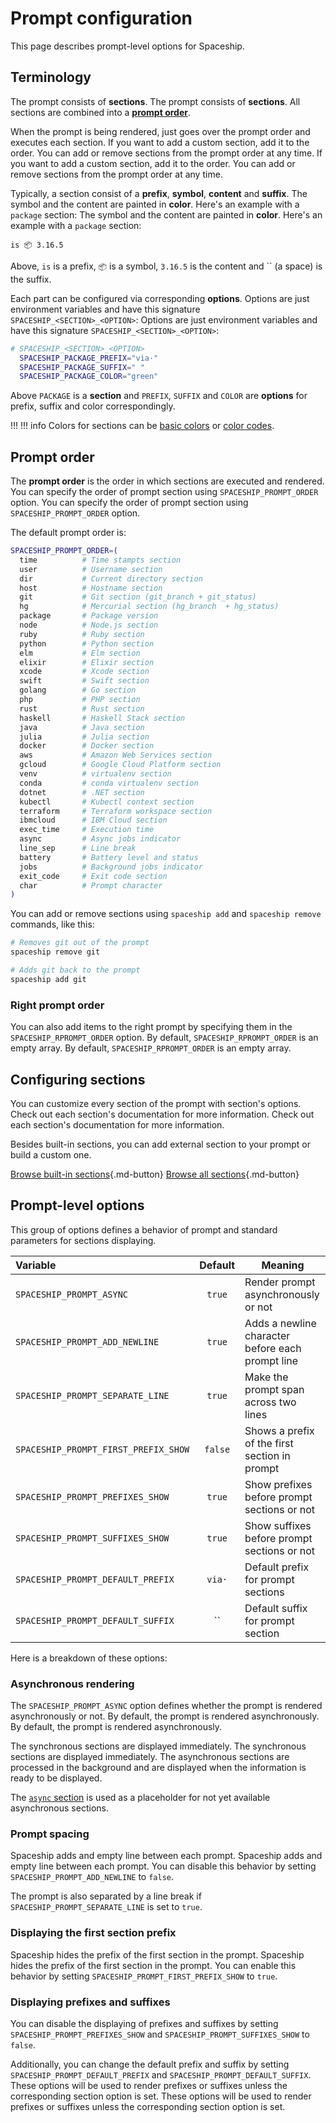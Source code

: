 # Prompt configuration

This page describes prompt-level options for Spaceship.

## Terminology

The prompt consists of **sections**. The prompt consists of **sections**. All sections are combined into a [**prompt order**](#prompt-order).

When the prompt is being rendered, just goes over the prompt order and executes each section. If you want to add a custom section, add it to the order. You can add or remove sections from the prompt order at any time. If you want to add a custom section, add it to the order. You can add or remove sections from the prompt order at any time.

Typically, a section consist of a **prefix**, **symbol**, **content** and **suffix**. The symbol and the content are painted in **color**. Here's an example with a `package` section: The symbol and the content are painted in **color**. Here's an example with a `package` section:

```
is 📦 3.16.5
```

Above, `is` is a prefix, `📦` is a symbol, `3.16.5` is the content and `` (a space) is the suffix.

Each part can be configured via corresponding **options**. Options are just environment variables and have this signature `SPACESHIP_<SECTION>_<OPTION>`: Options are just environment variables and have this signature `SPACESHIP_<SECTION>_<OPTION>`:

```zsh
# SPACESHIP_<SECTION>_<OPTION>
  SPACESHIP_PACKAGE_PREFIX="via·"
  SPACESHIP_PACKAGE_SUFFIX=" "
  SPACESHIP_PACKAGE_COLOR="green"
```

Above `PACKAGE` is a **section** and `PREFIX`, `SUFFIX` and `COLOR` are **options** for prefix, suffix and color correspondingly.

!!! !!! info
    Colors for sections can be [basic colors](https://wiki.archlinux.org/index.php/zsh#Colors) or [color codes](https://upload.wikimedia.org/wikipedia/commons/1/15/Xterm_256color_chart.svg).

## Prompt order

The **prompt order** is the order in which sections are executed and rendered. You can specify the order of prompt section using `SPACESHIP_PROMPT_ORDER` option. You can specify the order of prompt section using `SPACESHIP_PROMPT_ORDER` option.

The default prompt order is:

```zsh
SPACESHIP_PROMPT_ORDER=(
  time          # Time stampts section
  user          # Username section
  dir           # Current directory section
  host          # Hostname section
  git           # Git section (git_branch + git_status)
  hg            # Mercurial section (hg_branch  + hg_status)
  package       # Package version
  node          # Node.js section
  ruby          # Ruby section
  python        # Python section
  elm           # Elm section
  elixir        # Elixir section
  xcode         # Xcode section
  swift         # Swift section
  golang        # Go section
  php           # PHP section
  rust          # Rust section
  haskell       # Haskell Stack section
  java          # Java section
  julia         # Julia section
  docker        # Docker section
  aws           # Amazon Web Services section
  gcloud        # Google Cloud Platform section
  venv          # virtualenv section
  conda         # conda virtualenv section
  dotnet        # .NET section
  kubectl       # Kubectl context section
  terraform     # Terraform workspace section
  ibmcloud      # IBM Cloud section
  exec_time     # Execution time
  async         # Async jobs indicator
  line_sep      # Line break
  battery       # Battery level and status
  jobs          # Background jobs indicator
  exit_code     # Exit code section
  char          # Prompt character
)
```

You can add or remove sections using `spaceship add` and `spaceship remove` commands, like this:

```zsh
# Removes git out of the prompt
spaceship remove git

# Adds git back to the prompt
spaceship add git
```

### Right prompt order

You can also add items to the right prompt by specifying them in the `SPACESHIP_RPROMPT_ORDER` option. By default, `SPACESHIP_RPROMPT_ORDER` is an empty array. By default, `SPACESHIP_RPROMPT_ORDER` is an empty array.

## Configuring sections

You can customize every section of the prompt with section's options. Check out each section's documentation for more information. Check out each section's documentation for more information.

Besides built-in sections, you can add external section to your prompt or build a custom one.

[Browse built-in sections](/sections ""){.md-button} [Browse all sections](/registry ""){.md-button}

## Prompt-level options

This group of options defines a behavior of prompt and standard parameters for sections displaying.

| Variable                             | Default | Meaning                                          |
|:------------------------------------ |:-------:| ------------------------------------------------ |
| `SPACESHIP_PROMPT_ASYNC`             | `true`  | Render prompt asynchronously or not              |
| `SPACESHIP_PROMPT_ADD_NEWLINE`       | `true`  | Adds a newline character before each prompt line |
| `SPACESHIP_PROMPT_SEPARATE_LINE`     | `true`  | Make the prompt span across two lines            |
| `SPACESHIP_PROMPT_FIRST_PREFIX_SHOW` | `false` | Shows a prefix of the first section in prompt    |
| `SPACESHIP_PROMPT_PREFIXES_SHOW`     | `true`  | Show prefixes before prompt sections or not      |
| `SPACESHIP_PROMPT_SUFFIXES_SHOW`     | `true`  | Show suffixes before prompt sections or not      |
| `SPACESHIP_PROMPT_DEFAULT_PREFIX`    | `via·`  | Default prefix for prompt sections               |
| `SPACESHIP_PROMPT_DEFAULT_SUFFIX`    |   ``    | Default suffix for prompt section                |

Here is a breakdown of these options:

### Asynchronous rendering

The `SPACESHIP_PROMPT_ASYNC` option defines whether the prompt is rendered asynchronously or not. By default, the prompt is rendered asynchronously. By default, the prompt is rendered asynchronously.

The synchronous sections are displayed immediately. The synchronous sections are displayed immediately. The asynchronous sections are processed in the background and are displayed when the information is ready to be displayed.

The [`async` section](/sections/async) is used as a placeholder for not yet available asynchronous sections.

### Prompt spacing

Spaceship adds and empty line between each prompt. Spaceship adds and empty line between each prompt. You can disable this behavior by setting `SPACESHIP_PROMPT_ADD_NEWLINE` to `false`.

The prompt is also separated by a line break if `SPACESHIP_PROMPT_SEPARATE_LINE` is set to `true`.

### Displaying the first section prefix

Spaceship hides the prefix of the first section in the prompt. Spaceship hides the prefix of the first section in the prompt. You can enable this behavior by setting `SPACESHIP_PROMPT_FIRST_PREFIX_SHOW` to `true`.

### Displaying prefixes and suffixes

You can disable the displaying of prefixes and suffixes by setting `SPACESHIP_PROMPT_PREFIXES_SHOW` and `SPACESHIP_PROMPT_SUFFIXES_SHOW` to `false`.

Additionally, you can change the default prefix and suffix by setting `SPACESHIP_PROMPT_DEFAULT_PREFIX` and `SPACESHIP_PROMPT_DEFAULT_SUFFIX`. These options will be used to render prefixes or suffixes unless the corresponding section option is set. These options will be used to render prefixes or suffixes unless the corresponding section option is set.
